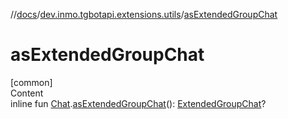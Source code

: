 //[docs](../../index.md)/[dev.inmo.tgbotapi.extensions.utils](index.md)/[asExtendedGroupChat](as-extended-group-chat.md)



# asExtendedGroupChat  
[common]  
Content  
inline fun [Chat](../dev.inmo.tgbotapi.types.chat.abstracts/-chat/index.md).[asExtendedGroupChat](as-extended-group-chat.md)(): [ExtendedGroupChat](../dev.inmo.tgbotapi.types.chat.abstracts.extended/-extended-group-chat/index.md)?  



